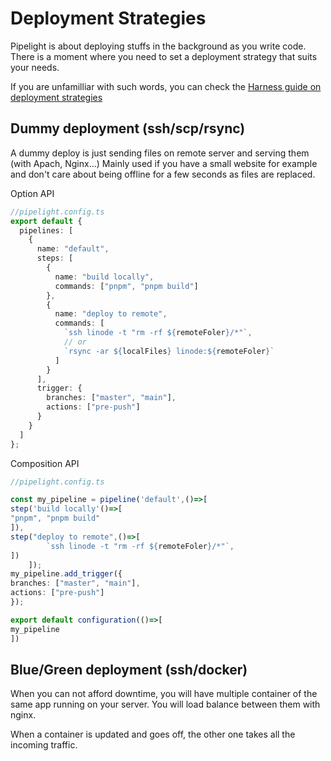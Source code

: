 # Deployment Strategies

Pipelight is about deploying stuffs in the background as you write code.
There is a moment where you need to set a deployment strategy that suits your needs.

If you are unfamilliar with such words,
you can check the [Harness guide on deployment strategies](https://www.harness.io/blog/blue-green-canary-deployment-strategies)

## Dummy deployment (ssh/scp/rsync)

A dummy deploy is just sending files on remote server and serving them (with Apach, Nginx...)
Mainly used if you have a small website for example
and don't care about being offline for a few seconds as files are replaced.

Option API

```ts
//pipelight.config.ts
export default {
  pipelines: [
    {
      name: "default",
      steps: [
        {
          name: "build locally",
          commands: ["pnpm", "pnpm build"]
        },
        {
          name: "deploy to remote",
          commands: [
            `ssh linode -t "rm -rf ${remoteFoler}/*"`,
            // or
            `rsync -ar ${localFiles} linode:${remoteFoler}`
          ]
        }
      ],
      trigger: {
        branches: ["master", "main"],
        actions: ["pre-push"]
      }
    }
  ]
};
```

Composition API

```ts
//pipelight.config.ts

const my_pipeline = pipeline('default',()=>[
step('build locally'()=>[
"pnpm", "pnpm build"
]),
step("deploy to remote",()=>[
        `ssh linode -t "rm -rf ${remoteFoler}/*"`,
])
    ]);
my_pipeline.add_trigger({
branches: ["master", "main"],
actions: ["pre-push"]
});

export default configuration(()=>[
my_pipeline
])
```

## Blue/Green deployment (ssh/docker)

When you can not afford downtime, you will have multiple container of the same app running on your server.
You will load balance between them with nginx.

When a container is updated and goes off, the other one takes all the incoming traffic.
